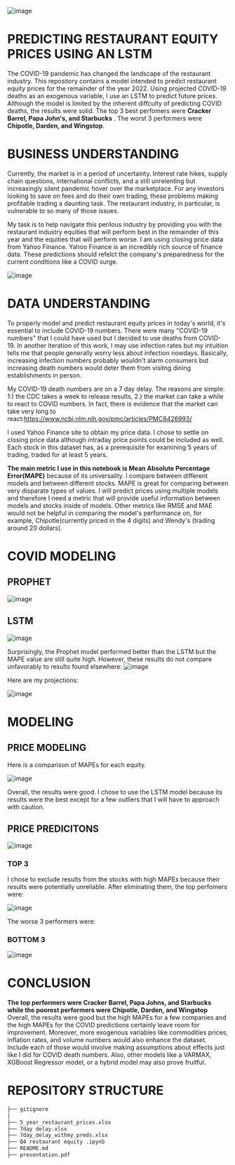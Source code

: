 ![image](https://user-images.githubusercontent.com/101752113/196540084-8af6bf70-e6da-49a6-b1d3-208e423aced9.png)
# PREDICTING RESTAURANT EQUITY PRICES USING AN LSTM
The COVID-19 pandemic has changed the landscape of the restaurant industry. This repository contains a model intended to predict restaurant equity prices for the remainder of the year 2022. Using  projected COVID-19 deaths as an exogenous variable, I use an LSTM to predict future prices. Although the model is limited by the inherent diffculty of predicting COVID deaths, the results were solid. The top 3 best perfomers were **Cracker Barrel, Papa John's, and Starbucks** . The worst 3 performers were **Chipotle, Darden, and Wingstop**.
# BUSINESS UNDERSTANDING
Currently, the market is in a period of uncertainty. Interest rate hikes, supply chain questions, international conflicts, and a still unrelenting but increasingly silent pandemic hover over the marketplace. For any investors looking to save on fees and do their own trading, these problems making profitable trading a daunting task. The restaurant industry, in particular, is vulnerable to so many of those issues. 

My task is to help navigate this perilous industry by providing you with the restaurant industry equities that will perform best in the remainder of this year and the equities that will perform worse. I am using closing price data from Yahoo Finance. Yahoo Finance is an incredibly rich source of finance data. These predictions should refelct the company's preparedness for the current conditions like a COVID surge.

![image](https://user-images.githubusercontent.com/101752113/196517979-a5b5e470-7498-4dbf-bbca-e486a1f1d0b4.png)
# DATA UNDERSTANDING

To properly model and predict restaurant equity prices in today's world, it's essential to include COVID-19 numbers. There were many "COVID-19 numbers" that I could have used but I decided to use deaths from COVID-19. In another iteration of this work, I may use infection rates but my intuition tells me that people generally worry less about infection nowdays. Basically, increasing infection numbers probably wouldn't alarm consumers but increasing death numbers would deter them from visitng dining establishments in person. 

My COVID-19 death numbers are on a 7 day delay. The reasons are simple: 1:) the CDC takes a week to release results, 2.) the market can take a while to react to COVID numbers. In fact, there is evidence that the market can take very long to react:https://www.ncbi.nlm.nih.gov/pmc/articles/PMC8426993/

I used Yahoo Finance site to obtain my price data. I chose to settle on closing price data although intraday price points could be included as well. Each stock in this dataset has, as a prerequisite for examining 5 years of trading, traded for at least 5 years.

**The main metric I use in this notebook is Mean Absolute Percentage Error(MAPE)** because of its universality. I compare between different models and between different stocks. MAPE is great for comparing between very disparate types of values. I will predict prices using multiple models and therefore I need a metric that will provide useful information between models and stocks inside of models. Other metrics like RMSE and MAE would not be helpful in comparing the model's performance on, for example, Chipotle(currently priced in the 4 digits) and Wendy's (trading around 20 dollars). 

# COVID MODELING
## PROPHET
![image](https://user-images.githubusercontent.com/101752113/196771390-a5af457c-43ee-47b3-8a05-d406ed568493.png)

## LSTM 

![image](https://user-images.githubusercontent.com/101752113/196772471-22d2e619-d4eb-45fb-8455-90c5a1c47107.png)

Surprisingly, the Prophet model performed better than the LSTM but the  MAPE value are still quite high. However, these results do not compare unfavorably to results found elsewhere:
![image](https://user-images.githubusercontent.com/101752113/196505182-2cfb9325-1b72-4e30-aed9-708ae257abef.png)

Here are my projections:

![image](https://user-images.githubusercontent.com/101752113/196772766-7b716420-23cf-4403-8781-112662a9ef01.png)
# MODELING 

## PRICE MODELING
Here is a comparison of MAPEs for each equity.

![image](https://user-images.githubusercontent.com/101752113/196774050-ff242e8d-5921-4617-8cc4-f35dca131903.png)

Overall, the results were good. I chose to use the LSTM model because its results were the best except for a few outliers that I will have to approach with caution.

## PRICE PREDICITONS
![image](https://user-images.githubusercontent.com/101752113/196774537-2e081379-a9bd-46ee-bed2-444f862fa6ba.png)

### TOP 3
I chose to exclude results from the stocks with high MAPEs because their results were potentially unreliable. After eliminating them, the top perfomers were:

![image](https://user-images.githubusercontent.com/101752113/196776277-eea98f98-9f21-4b79-8a2c-5ab92c4b45bf.png)


The worse 3 performers were:

### BOTTOM 3
![image](https://user-images.githubusercontent.com/101752113/196776816-f0f3e3ce-676e-4841-b9c2-02ba458611b1.png)

# CONCLUSION
**The top performers were Cracker Barrel, Papa Johns, and Starbucks while the poorest performers were Chipotle, Darden, and Wingstop** Overall, the results were good but the high MAPEs for a few companies and the high MAPEs for the COVID predictions certainly leave room for improvement. Moreover, more exogenous variables like commodities prices, inflation rates, and volume numbers would also enhance the dataset. Include each of those would involve making assumptions about effects just like I did for COVID death numbers. Also, other models like a VARMAX, XGBoost Regressor model, or a hybrid model may also prove fruitful. 

# REPOSITORY STRUCTURE
```bash
├── gitignore
│  
├── 5_year_restaurant_prices.xlsx
├── 7day delay.xlsx
├── 7day_delay_withmy_preds.xlsx
├── Q4 restaurant equity .ipynb
├── README.md
├── presentation.pdf
```
